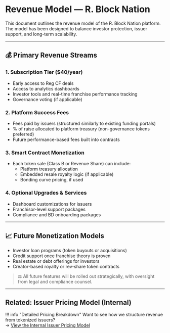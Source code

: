 # Revenue Model — R. Block Nation

This document outlines the revenue model of the R. Block Nation platform. The model has been designed to balance investor protection, issuer support, and long-term scalability.

---

## 💰 Primary Revenue Streams

### 1. Subscription Tier ($40/year)

- Early access to Reg CF deals
- Access to analytics dashboards
- Investor tools and real-time franchise performance tracking
- Governance voting (if applicable)

### 2. Platform Success Fees

- Fees paid by issuers (structured similarly to existing funding portals)
- % of raise allocated to platform treasury (non-governance tokens preferred)
- Future performance-based fees built into contracts

### 3. Smart Contract Monetization

- Each token sale (Class B or Revenue Share) can include:
  - Platform treasury allocation
  - Embedded resale royalty logic (if applicable)
  - Bonding curve pricing, if used

### 4. Optional Upgrades & Services

- Dashboard customizations for issuers
- Franchisor-level support packages
- Compliance and BD onboarding packages

---

## 📈 Future Monetization Models

- Investor loan programs (token buyouts or acquisitions)
- Credit support once franchise theory is proven
- Real estate or debt offerings for investors
- Creator-based royalty or rev-share token contracts

> ⚖️ All future features will be rolled out strategically, with oversight from legal and compliance counsel.

---

## Related: Issuer Pricing Model (Internal)

!!! info "Detailed Pricing Breakdown"
    Want to see how we structure revenue from tokenized issuers?  
    → [View the Internal Issuer Pricing Model](../Internal/issuer-pricing-model.md)

